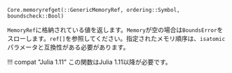 ```
Core.memoryrefget(::GenericMemoryRef, ordering::Symbol, boundscheck::Bool)
```

`MemoryRef`に格納されている値を返します。`Memory`が空の場合は`BoundsError`をスローします。`ref[]`を参照してください。指定されたメモリ順序は、`isatomic`パラメータと互換性がある必要があります。

!!! compat "Julia 1.11"
    この関数はJulia 1.11以降が必要です。


